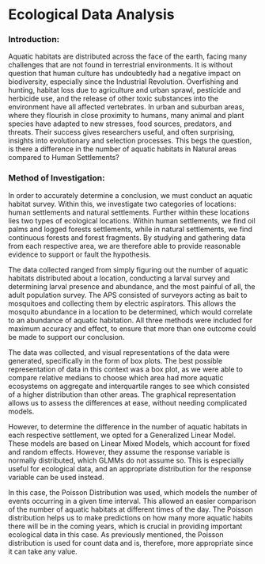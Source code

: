 # Ecological Data Analysis
### Introduction:

Aquatic habitats are distributed across the face of the earth, facing many challenges that are
not found in terrestrial environments. It is without question that human culture has
undoubtedly had a negative impact on biodiversity, especially since the Industrial Revolution.
Overfishing and hunting, habitat loss due to agriculture and urban sprawl, pesticide and
herbicide use, and the release of other toxic substances into the environment have all affected
vertebrates. In urban and suburban areas, where they flourish in close proximity to humans,
many animal and plant species have adapted to new stresses, food sources, predators, and
threats. Their success gives researchers useful, and often surprising, insights into evolutionary
and selection processes. This begs the question, is there a difference in the number of aquatic
habitats in Natural areas compared to Human Settlements?

### Method of Investigation:
In order to accurately determine a conclusion, we must conduct an aquatic habitat survey.
Within this, we investigate two categories of locations: human settlements and natural
settlements. Further within these locations lies two types of ecological locations. Within
human settlements, we find oil palms and logged forests settlements, while in natural
settlements, we find continuous forests and forest fragments. By studying and gathering data
from each respective area, we are therefore able to provide reasonable evidence to support or
fault the hypothesis.

The data collected ranged from simply figuring out the number of aquatic habitats distributed
about a location, conducting a larval survey and determining larval presence and abundance,
and the most painful of all, the adult population survey. The APS consisted of surveyors acting
as bait to mosquitoes and collecting them by electric aspirators. This allows the mosquito
abundance in a location to be determined, which would correlate to an abundance of aquatic
habitation. All three methods were included for maximum accuracy and effect, to ensure that
more than one outcome could be made to support our conclusion.

The data was collected, and visual representations of the data were generated, specifically in
the form of box plots. The best possible representation of data in this context was a box plot,
as we were able to compare relative medians to choose which area had more aquatic
ecosystems on aggregate and interquartile ranges to see which consisted of a higher
distribution than other areas. The graphical representation allows us to assess the differences
at ease, without needing complicated models.

However, to determine the difference in the number of aquatic habitats in each respective
settlement, we opted for a Generalized Linear Model. These models are based on Linear Mixed
Models, which account for fixed and random effects. However, they assume the response
variable is normally distributed, which GLMMs do not assume so. This is especially useful for
ecological data, and an appropriate distribution for the response variable can be used instead.

In this case, the Poisson Distribution was used, which models the number of events occurring
in a given time interval. This allowed an easier comparison of the number of aquatic habitats at
different times of the day. The Poisson distribution helps us to make predictions on how many
more aquatic habits there will be in the coming years, which is crucial in providing important
ecological data in this case. As previously mentioned, the Poisson distribution is used for count
data and is, therefore, more appropriate since it can take any value.
